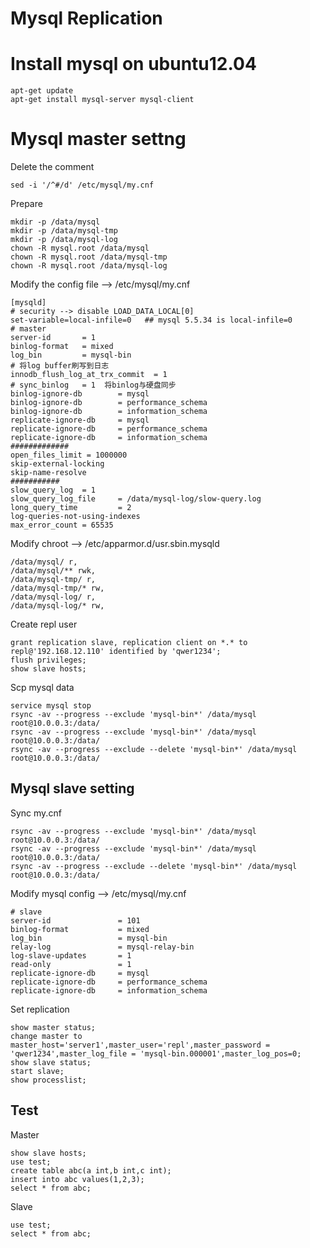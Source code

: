 # Mysql Replication

# Install mysql on ubuntu12.04

    apt-get update
    apt-get install mysql-server mysql-client
    
# Mysql master settng
Delete the comment

    sed -i '/^#/d' /etc/mysql/my.cnf

Prepare

    mkdir -p /data/mysql
    mkdir -p /data/mysql-tmp
    mkdir -p /data/mysql-log
    chown -R mysql.root /data/mysql
    chown -R mysql.root /data/mysql-tmp
    chown -R mysql.root /data/mysql-log
    
Modify the config file --> /etc/mysql/my.cnf

    [mysqld]
    # security --> disable LOAD_DATA_LOCAL[0]
    set-variable=local-infile=0   ## mysql 5.5.34 is local-infile=0
    # master
    server-id       = 1
    binlog-format   = mixed
    log_bin         = mysql-bin
    # 将log buffer刷写到日志
    innodb_flush_log_at_trx_commit  = 1 
    # sync_binlog   = 1  将binlog与硬盘同步
    binlog-ignore-db        = mysql
    binlog-ignore-db        = performance_schema
    binlog-ignore-db        = information_schema
    replicate-ignore-db     = mysql
    replicate-ignore-db     = performance_schema
    replicate-ignore-db     = information_schema
    #############
    open_files_limit = 1000000
    skip-external-locking
    skip-name-resolve 
    ###########
    slow_query_log  = 1
    slow_query_log_file     = /data/mysql-log/slow-query.log
    long_query_time         = 2
    log-queries-not-using-indexes
    max_error_count = 65535 

Modify chroot --> /etc/apparmor.d/usr.sbin.mysqld

    /data/mysql/ r,
    /data/mysql/** rwk,
    /data/mysql-tmp/ r,
    /data/mysql-tmp/* rw,
    /data/mysql-log/ r,
    /data/mysql-log/* rw,

Create repl user

    grant replication slave, replication client on *.* to repl@'192.168.12.110' identified by 'qwer1234'; 
    flush privileges;
    show slave hosts;

Scp mysql data

    service mysql stop
    rsync -av --progress --exclude 'mysql-bin*' /data/mysql root@10.0.0.3:/data/
    rsync -av --progress --exclude 'mysql-bin*' /data/mysql root@10.0.0.3:/data/
    rsync -av --progress --exclude --delete 'mysql-bin*' /data/mysql root@10.0.0.3:/data/

## Mysql slave setting
Sync my.cnf 

    rsync -av --progress --exclude 'mysql-bin*' /data/mysql root@10.0.0.3:/data/
    rsync -av --progress --exclude 'mysql-bin*' /data/mysql root@10.0.0.3:/data/
    rsync -av --progress --exclude --delete 'mysql-bin*' /data/mysql root@10.0.0.3:/data/
    
Modify mysql config --> /etc/mysql/my.cnf

    # slave
    server-id               = 101
    binlog-format           = mixed
    log_bin                 = mysql-bin
    relay-log               = mysql-relay-bin
    log-slave-updates       = 1
    read-only               = 1
    replicate-ignore-db     = mysql
    replicate-ignore-db     = performance_schema
    replicate-ignore-db     = information_schema 
    
Set replication

    show master status;
    change master to master_host='server1',master_user='repl',master_password = 'qwer1234',master_log_file = 'mysql-bin.000001',master_log_pos=0;
    show slave status;
    start slave;
    show processlist;
    
## Test 
Master 

    show slave hosts;
    use test;
    create table abc(a int,b int,c int); 
    insert into abc values(1,2,3); 
    select * from abc;
    
Slave 

    use test;
    select * from abc;
                
[0]:http://dev.mysql.com/doc/refman/5.0/en/load-data.html 
